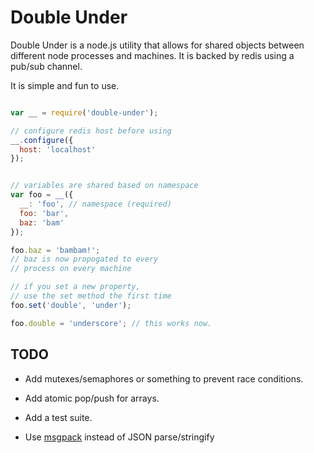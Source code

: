 # Double Under

Double Under is a node.js utility that allows for shared objects between
different node processes and machines. It is backed by redis using a
pub/sub channel.

It is simple and fun to use.

```javascript

var __ = require('double-under');

// configure redis host before using
__.configure({
  host: 'localhost'
});


// variables are shared based on namespace
var foo = __({
  __: 'foo', // namespace (required)
  foo: 'bar',
  baz: 'bam'
});

foo.baz = 'bambam!';
// baz is now propogated to every
// process on every machine

// if you set a new property,
// use the set method the first time
foo.set('double', 'under');

foo.double = 'underscore'; // this works now.
```

## TODO

* Add mutexes/semaphores or something to prevent race conditions.

* Add atomic pop/push for arrays.

* Add a test suite.

* Use [msgpack](https://github.com/pgriess/node-msgpack) instead of JSON parse/stringify
